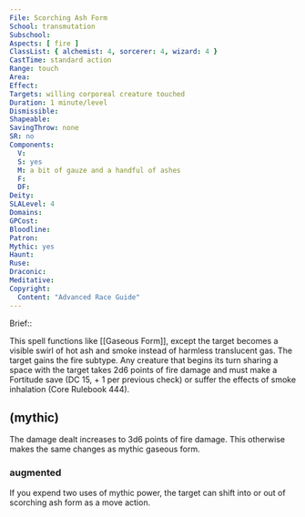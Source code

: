 ```yaml
---
File: Scorching Ash Form
School: transmutation
Subschool: 
Aspects: [ fire ]
ClassList: { alchemist: 4, sorcerer: 4, wizard: 4 }
CastTime: standard action
Range: touch
Area: 
Effect: 
Targets: willing corporeal creature touched
Duration: 1 minute/level
Dismissible: 
Shapeable: 
SavingThrow: none
SR: no
Components:
  V: 
  S: yes
  M: a bit of gauze and a handful of ashes
  F: 
  DF: 
Deity: 
SLALevel: 4
Domains: 
GPCost: 
Bloodline: 
Patron: 
Mythic: yes
Haunt: 
Ruse: 
Draconic: 
Meditative: 
Copyright:
  Content: "Advanced Race Guide"
---
```

Brief:: 

This spell functions like [[Gaseous Form]], except the target becomes a visible swirl of hot ash and smoke instead of harmless translucent gas. The target gains the fire subtype. Any creature that begins its turn sharing a space with the target takes 2d6 points of fire damage and must make a Fortitude save (DC 15, + 1 per previous check) or suffer the effects of smoke inhalation (Core Rulebook 444).


## (mythic)

The damage dealt increases to 3d6 points of fire damage. This otherwise makes the same changes as mythic gaseous form.


### augmented

If you expend two uses of mythic power, the target can shift into or out of scorching ash form as a move action.
